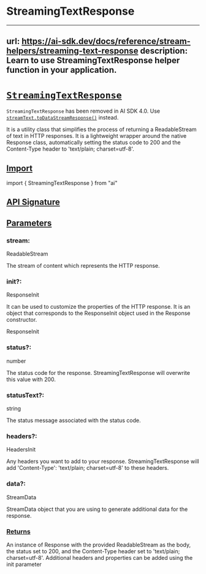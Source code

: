 # StreamingTextResponse


---
url: https://ai-sdk.dev/docs/reference/stream-helpers/streaming-text-response
description: Learn to use StreamingTextResponse helper function in your application.
---


# [`StreamingTextResponse`](#streamingtextresponse)


`StreamingTextResponse` has been removed in AI SDK 4.0. Use [`streamText.toDataStreamResponse()`](/docs/reference/ai-sdk-core/stream-text) instead.

It is a utility class that simplifies the process of returning a ReadableStream of text in HTTP responses. It is a lightweight wrapper around the native Response class, automatically setting the status code to 200 and the Content-Type header to 'text/plain; charset=utf-8'.


## [Import](#import)


import { StreamingTextResponse } from "ai"


## [API Signature](#api-signature)



## [Parameters](#parameters)



### stream:


ReadableStream

The stream of content which represents the HTTP response.


### init?:


ResponseInit

It can be used to customize the properties of the HTTP response. It is an object that corresponds to the ResponseInit object used in the Response constructor.

ResponseInit


### status?:


number

The status code for the response. StreamingTextResponse will overwrite this value with 200.


### statusText?:


string

The status message associated with the status code.


### headers?:


HeadersInit

Any headers you want to add to your response. StreamingTextResponse will add 'Content-Type': 'text/plain; charset=utf-8' to these headers.


### data?:


StreamData

StreamData object that you are using to generate additional data for the response.


### [Returns](#returns)


An instance of Response with the provided ReadableStream as the body, the status set to 200, and the Content-Type header set to 'text/plain; charset=utf-8'. Additional headers and properties can be added using the init parameter
